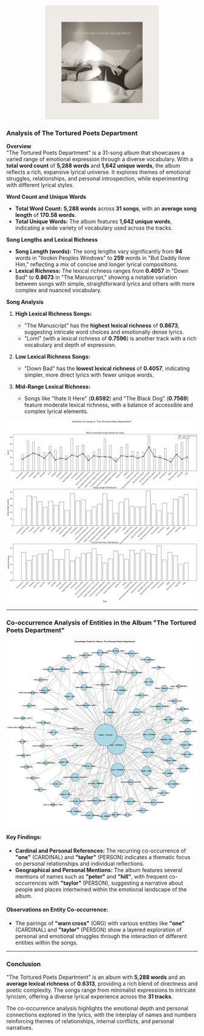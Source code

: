 <p align="center">
  <img src="https://github.com/amerchant23/MSDS-453-Final-Project/blob/main/Images/Album%20Art/THETORTUREDPOETSDEPARTMENT.jpg" width="300" />
</p>

### Analysis of The Tortured Poets Department
**Overview**  
"The Tortured Poets Department" is a 31-song album that showcases a varied range of emotional expression through a diverse vocabulary. With a **total word count** of **5,288 words** and **1,642 unique words**, the album reflects a rich, expansive lyrical universe. It explores themes of emotional struggles, relationships, and personal introspection, while experimenting with different lyrical styles.

**Word Count and Unique Words**  
- **Total Word Count:** **5,288 words** across **31 songs**, with an **average song length** of **170.58 words**.
- **Total Unique Words:** The album features **1,642 unique words**, indicating a wide variety of vocabulary used across the tracks.

**Song Lengths and Lexical Richness**  
- **Song Length (words):** The song lengths vary significantly from **94** words in "Ilookin Peoples Windows" to **259** words in "But Daddy Ilove Him," reflecting a mix of concise and longer lyrical compositions.
- **Lexical Richness:** The lexical richness ranges from **0.4057** in "Down Bad" to **0.8673** in "The Manuscript," showing a notable variation between songs with simple, straightforward lyrics and others with more complex and nuanced vocabulary.

**Song Analysis**  
1. **High Lexical Richness Songs:**
   - "The Manuscript" has the **highest lexical richness** of **0.8673**, suggesting intricate word choices and emotionally dense lyrics.
   - "Loml" (with a lexical richness of **0.7596**) is another track with a rich vocabulary and depth of expression.

2. **Low Lexical Richness Songs:**
   - "Down Bad" has the **lowest lexical richness** of **0.4057**, indicating simpler, more direct lyrics with fewer unique words.

3. **Mid-Range Lexical Richness:**
   - Songs like "Ihate It Here" (**0.6592**) and "The Black Dog" (**0.7569**) feature moderate lexical richness, with a balance of accessible and complex lyrical elements.

<p align="center">
  <img src="https://github.com/amerchant23/MSDS-453-Final-Project/blob/main/Images/Album%20Analysis%20Visuals/Album11.png" />
</p>

---

### Co-occurrence Analysis of Entities in the Album "The Tortured Poets Department"

<p align="center">
  <img src="https://github.com/amerchant23/MSDS-453-Final-Project/blob/main/Images/Album%20Analysis%20Visuals/TTPD_entity_graph.png" />
</p>

#### Key Findings:
- **Cardinal and Personal References:** The recurring co-occurrence of **"one"** (CARDINAL) and **"taylor"** (PERSON) indicates a thematic focus on personal relationships and individual reflections.
- **Geographical and Personal Mentions:** The album features several mentions of names such as **"peter"** and **"hill"**, with frequent co-occurrences with **"taylor"** (PERSON), suggesting a narrative about people and places intertwined within the emotional landscape of the album.

#### Observations on Entity Co-occurrence:
- The pairings of **"warn cross"** (ORG) with various entities like **"one"** (CARDINAL) and **"taylor"** (PERSON) show a layered exploration of personal and emotional struggles through the interaction of different entities within the songs.

---

### Conclusion  
"The Tortured Poets Department" is an album with **5,288 words** and an **average lexical richness** of **0.6313**, providing a rich blend of directness and poetic complexity. The songs range from minimalist expressions to intricate lyricism, offering a diverse lyrical experience across the **31 tracks**.

The co-occurrence analysis highlights the emotional depth and personal connections explored in the lyrics, with the interplay of names and numbers reinforcing themes of relationships, internal conflicts, and personal narratives.
